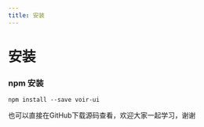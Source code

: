 ```yaml
---
title: 安装
---
```

# 安装

### npm 安装
```shell
npm install --save voir-ui
```
也可以直接在GitHub下载源码查看，欢迎大家一起学习，谢谢